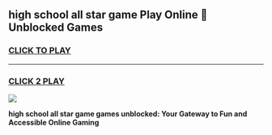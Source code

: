 
## high school all star game Play Online 👋 Unblocked Games
<h3>
<a href="https://news.freeplayer.one?title=high_school_all_star_game&ref=17GH">CLICK TO PLAY</a></h3>
<hr>

<h3>
<a href="https://news.freeplayer.one?title=high_school_all_star_game&ref=17GH">CLICK 2 PLAY</a>
  
</h3>

<a href="https://news.freeplayer.one?title=high_school_all_star_game&ref=17GH/"><img src="https://clearcache.store/games.png"></a>


**high school all star game games unblocked: Your Gateway to Fun and Accessible Online Gaming**
